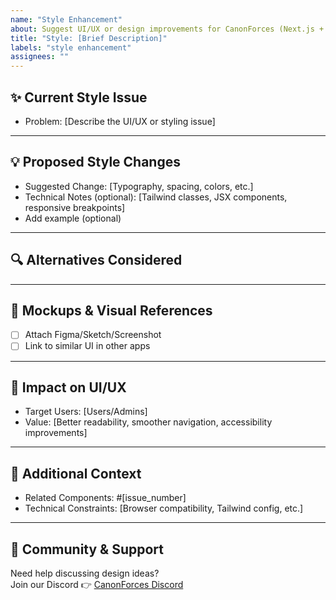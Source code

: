 ```yaml
---
name: "Style Enhancement"
about: Suggest UI/UX or design improvements for CanonForces (Next.js + TailwindCSS + ShadCN UI)
title: "Style: [Brief Description]"
labels: "style enhancement"
assignees: ""
---
```


## ✨ Current Style Issue
<!-- Example: "The navbar text feels too small on mobile" -->
- Problem: [Describe the UI/UX or styling issue]

---

## 💡 Proposed Style Changes
<!-- Clearly describe what you want to improve -->
- Suggested Change: [Typography, spacing, colors, etc.]
- Technical Notes (optional): [Tailwind classes, JSX components, responsive breakpoints]
- Add example (optional)

---

## 🔍 Alternatives Considered
<!-- List other design approaches you thought about -->

---

## 📐 Mockups & Visual References
<!-- Add visuals if possible -->
- [ ] Attach Figma/Sketch/Screenshot
- [ ] Link to similar UI in other apps

---

## 🧩 Impact on UI/UX
<!-- Who will this benefit and how? -->
- Target Users: [Users/Admins]
- Value: [Better readability, smoother navigation, accessibility improvements]

---

## 🌱 Additional Context
<!-- Any other details? -->
- Related Components: #[issue_number]
- Technical Constraints: [Browser compatibility, Tailwind config, etc.]

---

## 💬 Community & Support
Need help discussing design ideas?  
Join our Discord 👉 [CanonForces Discord](https://discord.gg/4YnYtVeF)
